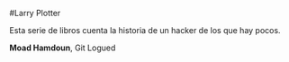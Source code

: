 #Larry Plotter

Esta serie de libros cuenta la historia de un hacker de los que hay pocos.

**Moad Hamdoun**, Git Logued